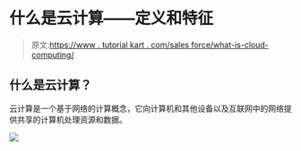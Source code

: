 # 什么是云计算——定义和特征

> 原文:[https://www . tutorial kart . com/sales force/what-is-cloud-computing/](https://www.tutorialkart.com/salesforce/what-is-cloud-computing/)

## 什么是云计算？

云计算是一个基于网络的计算概念，它向计算机和其他设备以及互联网中的网络提供共享的计算机处理资源和数据。

[![](../Images/925da31b32d6bc3827932f6c8afb11bb.png)](https://www.tutorialkart.com/)